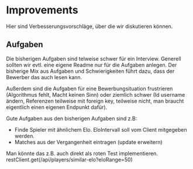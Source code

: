 # Improvements

Hier sind Verbesserungsvorschläge, über die wir diskutieren können.

## Aufgaben

Die bisherigen Aufgaben sind telweise schwer für ein Interview. Generell sollten wir evtl. eine eigene Readme nur für die Aufgaben anlegen. Der bisherige Mix aus Aufgaben und Schwierigkeiten führt dazu, dass der Bewerber das auch lesen kann.

Außerdem sind die Aufgaben für eine Bewerbungsituation frustrieren (Algorithmus fehlt, Macht keinen Sinn) oder ziemlich schwer (Id username ändern, Referenzen teilweise mit foreign key, teilweise nicht, man braucht eigentlich einen eigenen Endpunkt dafür).

Gute Aufgaben aus den bisherigen Aufgaben sind z.B:

- Finde Spieler mit ähnlichem Elo. EloIntervall soll vom Client mitgegeben werden.
- Matches aus der Vergangenheit eintragen (update erweitern)

Man könnte das z.B. auch direkt als roten Test implementieren.
restClient.get(/api/players/similar-elo?eloRange=50)

